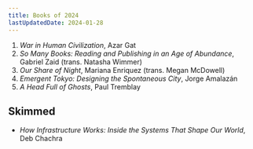 ```yaml
---
title: Books of 2024
lastUpdatedDate: 2024-01-28
---
```


1. *War in Human Civilization*, Azar Gat
2. *So Many Books: Reading and Publishing in an Age of Abundance*, Gabriel Zaid (trans. Natasha Wimmer)
3. *Our Share of Night*, Mariana Enriquez (trans. Megan McDowell)
4. *Emergent Tokyo: Designing the Spontaneous City*, Jorge Amalazán
5. *A Head Full of Ghosts*, Paul Tremblay

## Skimmed

- *How Infrastructure Works: Inside the Systems That Shape Our World*, Deb Chachra